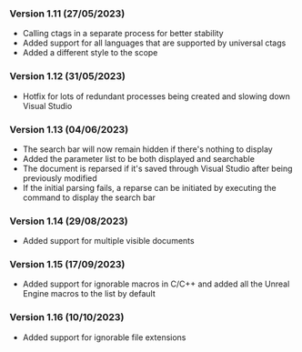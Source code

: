 ### Version 1.11 (27/05/2023)

- Calling ctags in a separate process for better stability
- Added support for all languages that are supported by universal ctags
- Added a different style to the scope

### Version 1.12 (31/05/2023)

- Hotfix for lots of redundant processes being created and slowing down Visual Studio

### Version 1.13 (04/06/2023)

- The search bar will now remain hidden if there's nothing to display
- Added the parameter list to be both displayed and searchable
- The document is reparsed if it's saved through Visual Studio after being previously modified
- If the initial parsing fails, a reparse can be initiated by executing the command to display the search bar

### Version 1.14 (29/08/2023)

- Added support for multiple visible documents

### Version 1.15 (17/09/2023)

- Added support for ignorable macros in C/C++ and added all the Unreal Engine macros to the list by default

### Version 1.16 (10/10/2023)

- Added support for ignorable file extensions